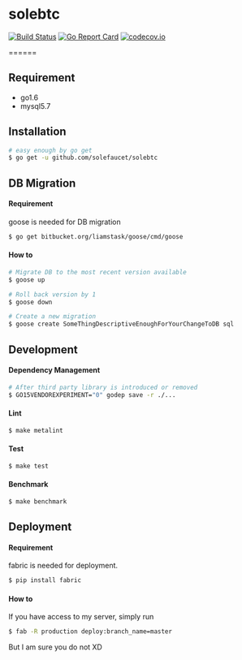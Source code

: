 solebtc
==========

[![Build Status](https://travis-ci.org/solefaucet/solebtc.svg?branch=master)](https://travis-ci.org/solefaucet/solebtc)
[![Go Report Card](http://goreportcard.com/badge/solefaucet/solebtc)](http://goreportcard.com/report/solefaucet/solebtc)
[![codecov.io](https://codecov.io/github/solefaucet/solebtc/coverage.svg?branch=master)](https://codecov.io/github/solefaucet/solebtc?branch=master)

======

## Requirement

* go1.6
* mysql5.7

## Installation

```bash
# easy enough by go get
$ go get -u github.com/solefaucet/solebtc
```

## DB Migration

#### Requirement

goose is needed for DB migration

```bash
$ go get bitbucket.org/liamstask/goose/cmd/goose
```

#### How to

```bash
# Migrate DB to the most recent version available
$ goose up

# Roll back version by 1
$ goose down

# Create a new migration
$ goose create SomeThingDescriptiveEnoughForYourChangeToDB sql
```

## Development

#### Dependency Management

```bash
# After third party library is introduced or removed
$ GO15VENDOREXPERIMENT="0" godep save -r ./...
```

#### Lint

```bash
$ make metalint
```

#### Test

```bash
$ make test
```

#### Benchmark

```bash
$ make benchmark
```

## Deployment

#### Requirement

fabric is needed for deployment.

```bash
$ pip install fabric
```

#### How to

If you have access to my server, simply run

```bash
$ fab -R production deploy:branch_name=master
```

But I am sure you do not XD
